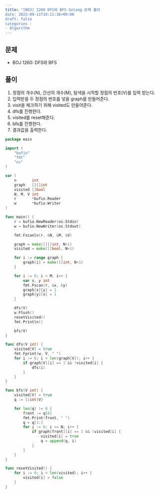 ```yaml
---
title: "[BOJ] 1260 DFS와 BFS Golang 문제 풀이
date: 2023-09-11T19:11:36+09:00
draft: false
categories :
- Algorithm
---
```


## 문제
- BOJ 1260: DFS와 BFS 

## 풀이
1. 정점의 개수(N), 간선의 개수(M), 탐색을 시작할 정점의 번호(V)를 입력 받는다.
2. 입력받을 두 정점의 번호를 넣을 graph를 만들어준다.
3. visit을 체크하기 위해 visited도 만들어준다.
4. dfs를 진행한다.
5. visited를 reset해준다.
6. bfs를 진행한다.
7. 결과값을 출력한다.

```go
package main

import (
	"bufio"
	"fmt"
	"os"
)

var (
	n       int
	graph   [][]int
	visited []bool
	N, M, V int
	r       *bufio.Reader
	w       *bufio.Writer
)

func main() {
	r = bufio.NewReader(os.Stdin)
	w = bufio.NewWriter(os.Stdout)

	fmt.Fscanln(r, &N, &M, &V)

	graph = make([][]int, N+1)
	visited = make([]bool, N+1)

	for i := range graph {
		graph[i] = make([]int, N+1)
	}

	for i := 0; i < M; i++ {
		var x, y int
		fmt.Fscan(r, &x, &y)
		graph[x][y] = 1
		graph[y][x] = 1
	}

	dfs(V)
	w.Flush()
	resetVisited()
	fmt.Println()

	bfs(V)
}

func dfs(V int) {
	visited[V] = true
	fmt.Fprint(w, V, " ")
	for i := 0; i < len(graph[V]); i++ {
		if graph[V][i] == 1 && !visited[i] {
			dfs(i)
		}
	}
}

func bfs(V int) {
	visited[V] = true
	q := []int{V}

	for len(q) != 0 {
		front := q[0]
		fmt.Print(front, " ")
		q = q[1:]
		for i := 0; i <= N; i++ {
			if graph[front][i] == 1 && !visited[i] {
				visited[i] = true
				q = append(q, i)
			}
		}
	}
}

func resetVisited() {
	for i := 0; i < len(visited); i++ {
		visited[i] = false
	}
}

```
